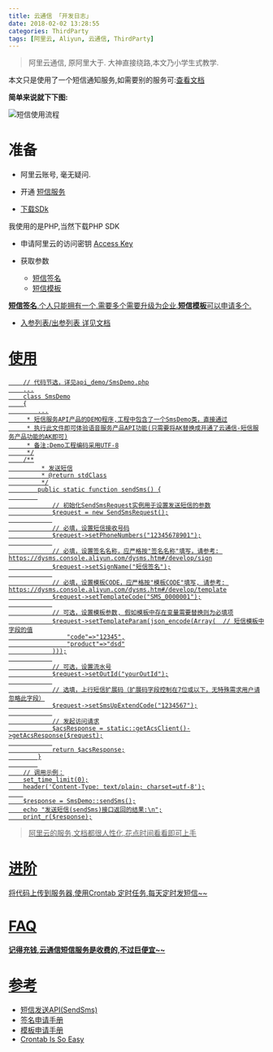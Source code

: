 ```yaml
---
title: 云通信 「开发日志」
date: 2018-02-02 13:28:55
categories: ThirdParty
tags: [阿里云, Aliyun, 云通信, ThirdParty]
---
```


> 阿里云通信, 原阿里大于. 大神直接绕路,本文乃小学生式教学.

本文只是使用了一个短信通知服务,如需要别的服务可:[查看文档](https://help.aliyun.com/document_detail/59210.html?spm=a2c4g.11186623.6.544.y1MZHh)


<!--more-->

**简单来说就下下图:**

![短信使用流程](http://docs-aliyun.cn-hangzhou.oss.aliyun-inc.com/assets/pic/59210/cn_zh/1512460650087/88.png)

# 准备

- 阿里云账号, 毫无疑问.

- 开通 <u>[短信服务](https://dysms.console.aliyun.com/dysms.htm?spm=5176.sms-account.101.125.36397954VtIeVu#/overview)</u>

- <u>[下载SDk](https://help.aliyun.com/document_detail/55451.html?spm=5176.10629532.106.2.2e4fa65b55fFpB)</u>

我使用的是PHP,当然下载PHP SDK

- 申请阿里云的访问密钥 <u>[Access Key](https://ak-console.aliyun.com/?spm=a2c4g.11186623.2.5.4jPy2R#/accesskey)</u>

- 获取参数

  - <u>[短信签名](https://dysms.console.aliyun.com/dysms.htm?spm=5176.8195934.907839.sms8.1a39d8b4IkjUKx#/develop/sign)
  - <u>[短信模板](https://dysms.console.aliyun.com/dysms.htm?spm=5176.8195934.907839.sms8.1a39d8b4IkjUKx#/develop/template)</u>
  
**短信签名**,个人只能拥有一个,需要多个需要升级为企业.**短信模板**可以申请多个.

- 入参列表/出参列表 [详见文档](https://help.aliyun.com/document_detail/55451.html?spm=5176.10629532.106.2.2e4fa65b55fFpB)


# 使用

```
    // 代码节选，详见api_demo/SmsDemo.php
    ...
    class SmsDemo
    {
        ...
     * 短信服务API产品的DEMO程序,工程中包含了一个SmsDemo类，直接通过
     * 执行此文件即可体验语音服务产品API功能(只需要将AK替换成开通了云通信-短信服务产品功能的AK即可)
     * 备注:Demo工程编码采用UTF-8
     */
    /**
         * 发送短信
         * @return stdClass
         */
        public static function sendSms() {
        
            // 初始化SendSmsRequest实例用于设置发送短信的参数
            $request = new SendSmsRequest();
            
            // 必填，设置短信接收号码
            $request->setPhoneNumbers("12345678901");
            
            // 必填，设置签名名称，应严格按"签名名称"填写，请参考: https://dysms.console.aliyun.com/dysms.htm#/develop/sign
            $request->setSignName("短信签名");
            
            // 必填，设置模板CODE，应严格按"模板CODE"填写, 请参考: https://dysms.console.aliyun.com/dysms.htm#/develop/template
            $request->setTemplateCode("SMS_0000001");
            
            // 可选，设置模板参数, 假如模板中存在变量需要替换则为必填项
            $request->setTemplateParam(json_encode(Array(  // 短信模板中字段的值
                "code"=>"12345",
                "product"=>"dsd"
            )));
            
            // 可选，设置流水号
            $request->setOutId("yourOutId");
            
            // 选填，上行短信扩展码（扩展码字段控制在7位或以下，无特殊需求用户请忽略此字段）
            $request->setSmsUpExtendCode("1234567");
            
            // 发起访问请求
            $acsResponse = static::getAcsClient()->getAcsResponse($request);
            
            return $acsResponse;
        }
        
    // 调用示例：
    set_time_limit(0);
    header('Content-Type: text/plain; charset=utf-8');
    
    $response = SmsDemo::sendSms();
    echo "发送短信(sendSms)接口返回的结果:\n";
    print_r($response);
```

> 阿里云的服务,文档都很人性化,花点时间看看即可上手

# 进阶

将代码上传到服务器,使用Crontab 定时任务,每天定时发短信~~


# FAQ

**记得充钱,云通信短信服务是收费的,不过巨便宜~~**


# 参考

- [短信发送API(SendSms)](https://help.aliyun.com/document_detail/55451.html?spm=5176.10629532.106.2.2e4fa65b55fFpB)
- [签名申请手册](https://help.aliyun.com/document_detail/55327.html?spm=a2c4g.11186623.2.6.YAjI2N)
- [模板申请手册](https://help.aliyun.com/document_detail/55330.html?spm=a2c4g.11186623.2.7.6qpTsI)
- [Crontab Is So Easy](http://blog.caoxl.com/2018/01/24/Crontab-Is-So-Easy/)